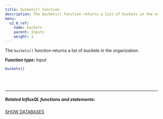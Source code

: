 ```yaml
---
title: buckets() function
description: The buckets() function returns a list of buckets in the organization.
menu:
  v2_0_ref:
    name: buckets
    parent: Inputs
    weight: 1
---
```


The `buckets()` function returns a list of buckets in the organization.

_**Function type:** Input_

```js
buckets()
```

<hr style="margin-top:4rem"/>

##### Related InfluxQL functions and statements:
[SHOW DATABASES](https://docs.influxdata.com/influxdb/latest/query_language/schema_exploration/#show-databases)

